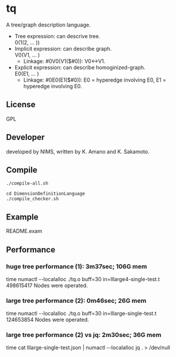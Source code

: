 # tq
A tree/graph description language.
- Tree expression: can descrive tree.    
    0(1(2, ... ))
- Implicit expression: can describe graph.    
    V0(V1, ... )
    - Linkage: #0V0(V1($#0)): V0<->V1.    
- Explicit expression: can describe homoginized-graph.    
    E0(E1, ... )    
    - Linkage: #0E0(E1($#0)): E0 = hyperedge involving E0, E1 = hyperedge involving E0.

## License
GPL    

## Developer
developed by NIMS,
written by K. Amano and K. Sakamoto.

## Compile
```
./compile-all.sh
```

```
cd DimensionDefinitionLanguage
./compile_checker.sh
```
## Example
README.exam

## Performance
### huge tree performance (1): 3m37sec; 106G mem
time numactl --localalloc ./tq.o buff=30 in=lllarge4-single-test.t    
498615417 Nodes were operated.

### large tree performance (2): 0m46sec; 26G mem 
time numactl --localalloc ./tq.o buff=30 in=lllarge-single-test.t    
124653854 Nodes were operated.

### large tree performance (2) vs jq:  2m30sec; 36G mem
time cat lllarge-single-test.json | numactl --localalloc jq . > /dev/null


